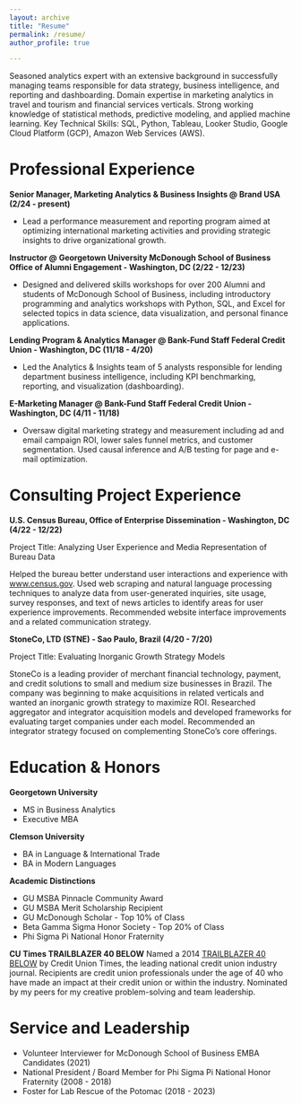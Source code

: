 ```yaml
---
layout: archive
title: "Resume"
permalink: /resume/
author_profile: true

---
```


Seasoned analytics expert with an extensive background in successfully managing teams responsible for data strategy, business intelligence, and reporting and dashboarding. Domain expertise in marketing analytics in travel and tourism and financial services verticals. Strong working knowledge of statistical methods, predictive modeling, and applied machine learning. Key Technical Skills: SQL, Python, Tableau, Looker Studio, Google Cloud Platform (GCP), Amazon Web Services (AWS).

Professional Experience
=====
**Senior Manager, Marketing Analytics & Business Insights @ Brand USA (2/24 - present)**
* Lead a performance measurement and reporting program aimed at optimizing international marketing activities and providing strategic insights to drive organizational growth. 

**Instructor @ Georgetown University McDonough School of Business Office of Alumni Engagement - Washington, DC (2/22 - 12/23)**
* Designed and delivered skills workshops for over 200 Alumni and students of McDonough School of Business, including introductory programming and analytics workshops with Python, SQL, and Excel for selected topics in data science, data visualization, and personal finance applications.

**Lending Program & Analytics Manager @ Bank-Fund Staff Federal Credit Union - Washington, DC (11/18 - 4/20)**
* Led the Analytics & Insights team of 5 analysts responsible for lending department business intelligence, including KPI benchmarking, reporting, and visualization (dashboarding). 

**E-Marketing Manager @ Bank-Fund Staff Federal Credit Union - Washington, DC (4/11 - 11/18)**
* Oversaw digital marketing strategy and measurement including ad and email campaign ROI, lower sales funnel metrics, and customer segmentation. Used causal inference and A/B testing for page and e-mail optimization. 

Consulting Project Experience
=====
**U.S. Census Bureau, Office of Enterprise Dissemination - Washington, DC (4/22 - 12/22)**

Project Title: Analyzing User Experience and Media Representation of Bureau Data

Helped the bureau better understand user interactions and experience with www.census.gov. Used web scraping and natural language processing techniques to analyze data from user-generated inquiries, site usage, survey responses, and text of news articles to identify areas for user experience improvements. Recommended website interface improvements and a related communication strategy.

**StoneCo, LTD (STNE) - Sao Paulo, Brazil (4/20 - 7/20)**

Project Title: Evaluating Inorganic Growth Strategy Models

StoneCo is a leading provider of merchant financial technology, payment, and credit solutions to small and medium size businesses in Brazil. The company was beginning to make acquisitions in related verticals and wanted an inorganic growth strategy to maximize ROI. Researched aggregator and integrator acquisition models and developed frameworks for evaluating target companies under each model. Recommended an integrator strategy focused on complementing StoneCo’s core offerings.

Education & Honors
=====
**Georgetown University**
* MS in Business Analytics
* Executive MBA

**Clemson University**
* BA in Language & International Trade
* BA in Modern Languages

**Academic Distinctions**
* GU MSBA Pinnacle Community Award
* GU MSBA Merit Scholarship Recipient
* GU McDonough Scholar - Top 10% of Class
* Beta Gamma Sigma Honor Society - Top 20% of Class
* Phi Sigma Pi National Honor Fraternity

**CU Times TRAILBLAZER 40 BELOW**
Named a 2014 <a href='https://www.cutimes.com/2014/09/19/nicoletta-embraces-risk-for-solutions-that-resonate-t40b/?t=trailblazers-40-below&slreturn=20230708181619'>TRAILBLAZER 40 BELOW</a> by Credit Union Times, the leading national credit union industry journal.
Recipients are credit union professionals under the age of 40 who have made an impact at their credit union or
within the industry. Nominated by my peers for my creative problem-solving and team leadership.

Service and Leadership
=====
* Volunteer Interviewer for McDonough School of Business EMBA Candidates (2021)
* National President / Board Member for Phi Sigma Pi National Honor Fraternity (2008 - 2018)
* Foster for Lab Rescue of the Potomac (2018 - 2023)
